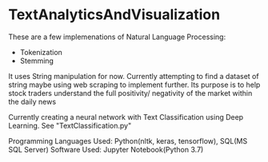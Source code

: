 # TextAnalyticsAndVisualization

These are a few implemenations of Natural Language Processing:
- Tokenization
- Stemming

It uses String manipulation for now. Currently attempting to find a dataset of string maybe using web scraping to implement further. Its purpose is to help stock traders understand the full positivity/ negativity of the market within the daily news

Currently creating a neural network with Text Classification using Deep Learning.
See "TextClassification.py"

Programming Languages Used: Python(nltk, keras, tensorflow), SQL(MS SQL Server)
Software Used: Jupyter Notebook(Python 3.7)
